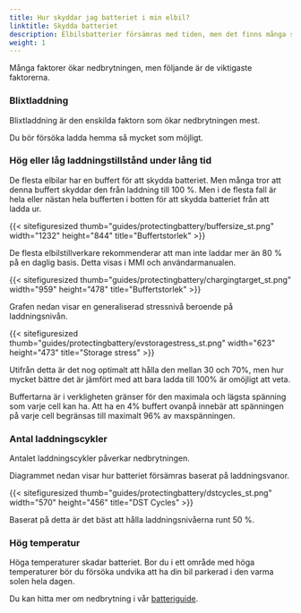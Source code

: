 ```yaml
---
title: Hur skyddar jag batteriet i min elbil?
linktitle: Skydda batteriet
description: Elbilsbatterier försämras med tiden, men det finns många saker du kan göra för att de ska behålla sin kapacitet längre.
weight: 1
---
```

<!-- markdownlint-disable MD033 -->
Många faktorer ökar nedbrytningen, men följande är de viktigaste faktorerna.

### Blixtladdning

Blixtladdning är den enskilda faktorn som ökar nedbrytningen mest.

Du bör försöka ladda hemma så mycket som möjligt.

### Hög eller låg laddningstillstånd under lång tid

De flesta elbilar har en buffert för att skydda batteriet.
Men många tror att denna buffert skyddar den från laddning till 100 %. Men i de flesta fall är hela eller nästan hela bufferten i botten för att skydda batteriet från att ladda ur.

{{< sitefiguresized thumb="guides/protectingbattery/buffersize_st.png" width="1232" height="844" title="Buffertstorlek" >}}

De flesta elbilstillverkare rekommenderar att man inte laddar mer än 80 % på en daglig basis. Detta visas i MMI och användarmanualen.

{{< sitefiguresized thumb="guides/protectingbattery/chargingtarget_st.png" width="959" height="478" title="Buffertstorlek" >}}

Grafen nedan visar en generaliserad stressnivå beroende på laddningsnivån.

{{< sitefiguresized thumb="guides/protectingbattery/evstoragestress_st.png" width="623" height="473" title="Storage stress" >}}

Utifrån detta är det nog optimalt att hålla den mellan 30 och 70%, men hur mycket bättre det är jämfört med att bara ladda till 100% är omöjligt att veta.

Buffertarna är i verkligheten gränser för den maximala och lägsta spänning som varje cell kan ha. Att ha en 4% buffert ovanpå innebär att spänningen på varje cell begränsas till maximalt 96% av maxspänningen.

### Antal laddningscykler

Antalet laddningscykler påverkar nedbrytningen.

Diagrammet nedan visar hur batteriet försämras baserat på laddningsvanor.

{{< sitefiguresized thumb="guides/protectingbattery/dstcycles_st.png" width="570" height="456" title="DST Cycles" >}}

Baserat på detta är det bäst att hålla laddningsnivåerna runt 50 %.

### Hög temperatur

Höga temperaturer skadar batteriet. Bor du i ett område med höga temperaturer bör du försöka undvika att ha din bil parkerad i den varma solen hela dagen.

Du kan hitta mer om nedbrytning i vår [batteriguide](../../../technology/battery/).